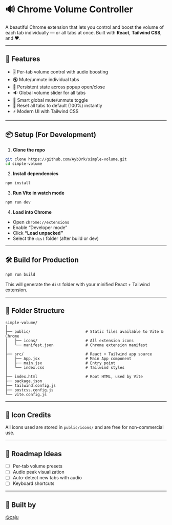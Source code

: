 # 🔊 Chrome Volume Controller

A beautiful Chrome extension that lets you control and boost the volume of each tab individually — or all tabs at once. Built with **React**, **Tailwind CSS**, and ❤️.

---

## 🚀 Features

- 🎚️ Per-tab volume control with audio boosting  
- 🔇 Mute/unmute individual tabs  
- 🔁 Persistent state across popup open/close  
- 🔉 Global volume slider for all tabs  
- 🧠 Smart global mute/unmute toggle  
- 🧼 Reset all tabs to default (100%) instantly  
- ⚡ Modern UI with Tailwind CSS  

---

## 📦 Setup (For Development)

1. **Clone the repo**

```bash
git clone https://github.com/Ayb3rk/simple-volume.git
cd simple-volume
```

2. **Install dependencies**

```bash
npm install
```

3. **Run Vite in watch mode**

```bash
npm run dev
```

4. **Load into Chrome**

- Open `chrome://extensions`
- Enable “Developer mode”
- Click **“Load unpacked”**
- Select the `dist` folder (after build or dev)

---

## 🛠 Build for Production

```bash
npm run build
```

This will generate the `dist` folder with your minified React + Tailwind extension.

---

## 📁 Folder Structure

```
simple-volume/
│
├── public/                        # Static files available to Vite & Chrome
│   ├── icons/                     # All extension icons
│   └── manifest.json              # Chrome extension manifest
│
├── src/                           # React + Tailwind app source
│   ├── App.jsx                    # Main App component
│   ├── main.jsx                   # Entry point
│   └── index.css                  # Tailwind styles
│
├── index.html                     # Root HTML, used by Vite
├── package.json
├── tailwind.config.js
├── postcss.config.js
└── vite.config.js
```

---

## 📸 Icon Credits

All icons used are stored in `public/icons/` and are free for non-commercial use.

---

## 🧪 Roadmap Ideas

- [ ] Per-tab volume presets  
- [ ] Audio peak visualization  
- [ ] Auto-detect new tabs with audio  
- [ ] Keyboard shortcuts  

---

## 💖 Built by

[@caju](https://github.com/Ayb3rk)